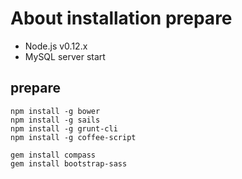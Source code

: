 # About installation prepare


 * Node.js v0.12.x
 * MySQL server start

## prepare

```
npm install -g bower
npm install -g sails
npm install -g grunt-cli
npm install -g coffee-script

gem install compass
gem install bootstrap-sass
```

